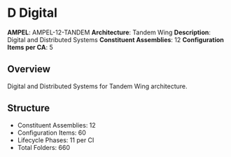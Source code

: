 # D Digital

**AMPEL**: AMPEL-12-TANDEM
**Architecture**: Tandem Wing
**Description**: Digital and Distributed Systems
**Constituent Assemblies**: 12
**Configuration Items per CA**: 5

## Overview
Digital and Distributed Systems for Tandem Wing architecture.

## Structure
- Constituent Assemblies: 12
- Configuration Items: 60
- Lifecycle Phases: 11 per CI
- Total Folders: 660
